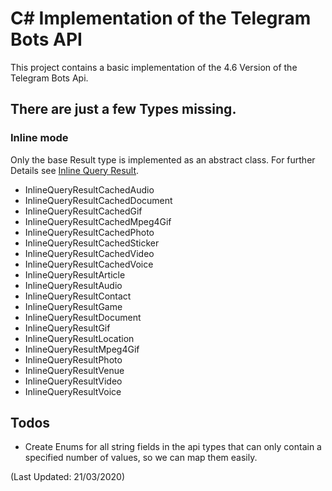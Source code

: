 ﻿# C# Implementation of the Telegram Bots API
This project contains a basic implementation of the 4.6 Version of the Telegram Bots Api.


## There are just a few Types missing.

### Inline mode
Only the base Result type is implemented as an abstract class. For further Details see [Inline Query Result](https://core.telegram.org/bots/api#inlinequeryresult).
* InlineQueryResultCachedAudio
* InlineQueryResultCachedDocument
* InlineQueryResultCachedGif
* InlineQueryResultCachedMpeg4Gif
* InlineQueryResultCachedPhoto
* InlineQueryResultCachedSticker
* InlineQueryResultCachedVideo
* InlineQueryResultCachedVoice
* InlineQueryResultArticle
* InlineQueryResultAudio
* InlineQueryResultContact
* InlineQueryResultGame
* InlineQueryResultDocument
* InlineQueryResultGif
* InlineQueryResultLocation
* InlineQueryResultMpeg4Gif
* InlineQueryResultPhoto
* InlineQueryResultVenue
* InlineQueryResultVideo
* InlineQueryResultVoice


## Todos
* Create Enums for all string fields in the api types that can only contain a specified number of values, so we can map them easily.

(Last Updated: 21/03/2020)
